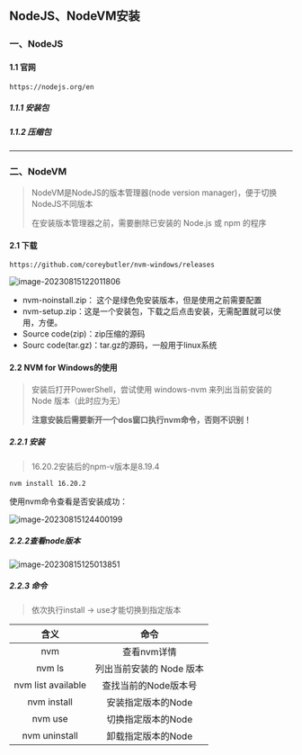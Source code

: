 ## NodeJS、NodeVM安装

### 一、NodeJS

#### 1.1 官网

```http
https://nodejs.org/en
```



##### 1.1.1 安装包





##### 1.1.2 压缩包







----



### 二、NodeVM

> NodeVM是NodeJS的版本管理器(node version manager)，便于切换NodeJS不同版本
>
> 在安装版本管理器之前，需要删除已安装的 Node.js 或 npm 的程序

#### 2.1 下载

```http
https://github.com/coreybutler/nvm-windows/releases
```

![image-20230815122011806](https://typora-picture-zhao.oss-cn-beijing.aliyuncs.com/Typora/image-20230815122011806.png)

- nvm-noinstall.zip： 这个是绿色免安装版本，但是使用之前需要配置
- nvm-setup.zip：这是一个安装包，下载之后点击安装，无需配置就可以使用，方便。
- Source code(zip)：zip压缩的源码
- Sourc code(tar.gz)：tar.gz的源码，一般用于linux系统





#### 2.2 NVM for Windows的使用

> 安装后打开PowerShell，尝试使用 windows-nvm 来列出当前安装的 Node 版本（此时应为无）
>
> **注意安装后需要新开一个dos窗口执行nvm命令，否则不识别！**

##### 2.2.1 安装

> 16.20.2安装后的npm-v版本是8.19.4

```shell
nvm install 16.20.2
```

使用nvm命令查看是否安装成功：

![image-20230815124400199](https://typora-picture-zhao.oss-cn-beijing.aliyuncs.com/Typora/image-20230815124400199.png)



##### 2.2.2查看node版本

![image-20230815125013851](https://typora-picture-zhao.oss-cn-beijing.aliyuncs.com/Typora/image-20230815125013851.png)



##### 2.2.3 命令

> 依次执行install → use才能切换到指定版本

|          含义           |           命令           |
| :---------------------: | :----------------------: |
|           nvm           |       查看nvm详情        |
|         nvm ls          | 列出当前安装的 Node 版本 |
|   nvm list available    |   查找当前的Node版本号   |
|  nvm install <version>  |    安装指定版本的Node    |
|    nvm use <version>    |    切换指定版本的Node    |
| nvm uninstall <version> |    卸载指定版本的Node    |

